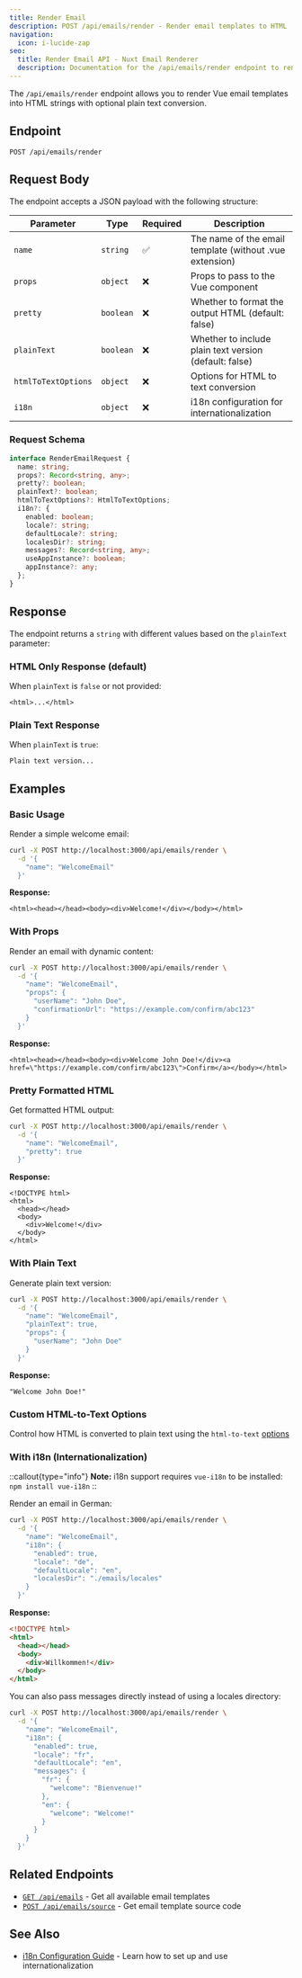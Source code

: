 ```yaml
---
title: Render Email
description: POST /api/emails/render - Render email templates to HTML
navigation:
  icon: i-lucide-zap
seo:
  title: Render Email API - Nuxt Email Renderer
  description: Documentation for the /api/emails/render endpoint to render email templates to HTML.
---
```


The `/api/emails/render` endpoint allows you to render Vue email templates into HTML strings with optional plain text conversion.

## Endpoint

```
POST /api/emails/render
```

## Request Body

The endpoint accepts a JSON payload with the following structure:

| Parameter           | Type      | Required | Description                                             |
| ------------------- | --------- | -------- | ------------------------------------------------------- |
| `name`              | `string`  | ✅       | The name of the email template (without .vue extension) |
| `props`             | `object`  | ❌       | Props to pass to the Vue component                      |
| `pretty`            | `boolean` | ❌       | Whether to format the output HTML (default: false)      |
| `plainText`         | `boolean` | ❌       | Whether to include plain text version (default: false)  |
| `htmlToTextOptions` | `object`  | ❌       | Options for HTML to text conversion                     |
| `i18n`              | `object`  | ❌       | i18n configuration for internationalization             |

### Request Schema

```typescript
interface RenderEmailRequest {
  name: string;
  props?: Record<string, any>;
  pretty?: boolean;
  plainText?: boolean;
  htmlToTextOptions?: HtmlToTextOptions;
  i18n?: {
    enabled: boolean;
    locale?: string;
    defaultLocale?: string;
    localesDir?: string;
    messages?: Record<string, any>;
    useAppInstance?: boolean;
    appInstance?: any;
  };
}
```

## Response

The endpoint returns a `string` with different values based on the `plainText` parameter:

### HTML Only Response (default)

When `plainText` is `false` or not provided:

```
<html>...</html>
```

### Plain Text Response

When `plainText` is `true`:

```
Plain text version...
```

## Examples

### Basic Usage

Render a simple welcome email:

```bash
curl -X POST http://localhost:3000/api/emails/render \
  -d '{
    "name": "WelcomeEmail"
  }'
```

**Response:**

```
<html><head></head><body><div>Welcome!</div></body></html>
```

### With Props

Render an email with dynamic content:

```bash
curl -X POST http://localhost:3000/api/emails/render \
  -d '{
    "name": "WelcomeEmail",
    "props": {
      "userName": "John Doe",
      "confirmationUrl": "https://example.com/confirm/abc123"
    }
  }'
```

**Response:**

```
<html><head></head><body><div>Welcome John Doe!</div><a href=\"https://example.com/confirm/abc123\">Confirm</a></body></html>
```

### Pretty Formatted HTML

Get formatted HTML output:

```bash
curl -X POST http://localhost:3000/api/emails/render \
  -d '{
    "name": "WelcomeEmail",
    "pretty": true
  }'
```

**Response:**

```
<!DOCTYPE html>
<html>
  <head></head>
  <body>
    <div>Welcome!</div>
  </body>
</html>
```

### With Plain Text

Generate plain text version:

```bash
curl -X POST http://localhost:3000/api/emails/render \
  -d '{
    "name": "WelcomeEmail",
    "plainText": true,
    "props": {
      "userName": "John Doe"
    }
  }'
```

**Response:**

```
"Welcome John Doe!"
```

### Custom HTML-to-Text Options

Control how HTML is converted to plain text using the `html-to-text` [options](https://github.com/html-to-text/node-html-to-text/tree/master/packages/html-to-text#options)

### With i18n (Internationalization)

::callout{type="info"}
**Note:** i18n support requires `vue-i18n` to be installed: `npm install vue-i18n`
::

Render an email in German:

```bash
curl -X POST http://localhost:3000/api/emails/render \
  -d '{
    "name": "WelcomeEmail",
    "i18n": {
      "enabled": true,
      "locale": "de",
      "defaultLocale": "en",
      "localesDir": "./emails/locales"
    }
  }'
```

**Response:**

```html
<!DOCTYPE html>
<html>
  <head></head>
  <body>
    <div>Willkommen!</div>
  </body>
</html>
```

You can also pass messages directly instead of using a locales directory:

```bash
curl -X POST http://localhost:3000/api/emails/render \
  -d '{
    "name": "WelcomeEmail",
    "i18n": {
      "enabled": true,
      "locale": "fr",
      "defaultLocale": "en",
      "messages": {
        "fr": {
          "welcome": "Bienvenue!"
        },
        "en": {
          "welcome": "Welcome!"
        }
      }
    }
  }'
```

## Related Endpoints

- [`GET /api/emails`](/api/list-emails) - Get all available email templates
- [`POST /api/emails/source`](/api/email-source) - Get email template source code

## See Also

- [i18n Configuration Guide](/getting-started/i18n) - Learn how to set up and use internationalization
